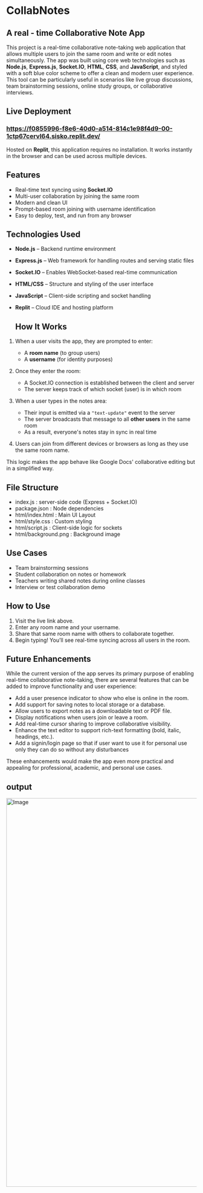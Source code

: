 # CollabNotes 

## A real - time Collaborative Note App

This project is a real-time collaborative note-taking web application that allows multiple users to join the same room and write or edit notes simultaneously. The app was built using core web technologies such as **Node.js**, **Express.js**, **Socket.IO**, **HTML**, **CSS**, and **JavaScript**, and styled with a soft blue color scheme to offer a clean and modern user experience. This tool can be particularly useful in scenarios like live group discussions, team brainstorming sessions, online study groups, or collaborative interviews.

## Live Deployment

### https://f0855996-f8e6-40d0-a514-814c1e98f4d9-00-1ctp67cervl64.sisko.replit.dev/ 

Hosted on **Replit**, this application requires no installation. It works instantly in the browser and can be used across multiple devices.

##  Features

-  Real-time text syncing using **Socket.IO**
-  Multi-user collaboration by joining the same room
-  Modern and clean UI 
-  Prompt-based room joining with username identification
-  Easy to deploy, test, and run from any browser

##  Technologies Used

- **Node.js** – Backend runtime environment
- **Express.js** – Web framework for handling routes and serving static files
- **Socket.IO** – Enables WebSocket-based real-time communication
- **HTML/CSS** – Structure and styling of the user interface
- **JavaScript** – Client-side scripting and socket handling
- **Replit** – Cloud IDE and hosting platform

  ##  How It Works

1. When a user visits the app, they are prompted to enter:
   - A **room name** (to group users)
   - A **username** (for identity purposes)

2. Once they enter the room:
   - A Socket.IO connection is established between the client and server
   - The server keeps track of which socket (user) is in which room

3. When a user types in the notes area:
   - Their input is emitted via a `"text-update"` event to the server
   - The server broadcasts that message to all **other users** in the same room
   - As a result, everyone's notes stay in sync in real time

4. Users can join from different devices or browsers as long as they use the same room name.

This logic makes the app behave like Google Docs' collaborative editing but in a simplified way.
   
##  File Structure

- index.js : server-side code  (Express + Socket.IO)
- package.json : Node dependencies
- html/index.html : Main UI Layout
- html/style.css : Custom styling
- html/script.js : Client-side logic for sockets
- html/background.png : Background image

##  Use Cases

-  Team brainstorming sessions
-  Student collaboration on notes or homework
-  Teachers writing shared notes during online classes
-  Interview or test collaboration demo

##  How to Use

1. Visit the live link above.
2. Enter any room name and your username.
3. Share that same room name with others to collaborate together.
4. Begin typing! You’ll see real-time syncing across all users in the room.
  
## Future Enhancements

While the current version of the app serves its primary purpose of enabling real-time collaborative note-taking, there are several features that can be added to improve functionality and user experience:

- Add a user presence indicator to show who else is online in the room.
- Add support for saving notes to local storage or a database.
- Allow users to export notes as a downloadable text or PDF file.
- Display notifications when users join or leave a room.
- Add real-time cursor sharing to improve collaborative visibility.
- Enhance the text editor to support rich-text formatting (bold, italic, headings, etc.).
- Add a signin/login page so that if user want to use it for personal use only they can do so without any disturbances

These enhancements would make the app even more practical and appealing for professional, academic, and personal use cases.


## output

<img width="1904" height="1027" alt="Image" src="https://github.com/user-attachments/assets/c2da7ac5-7d99-43a7-9561-d34a7fef8642" />
